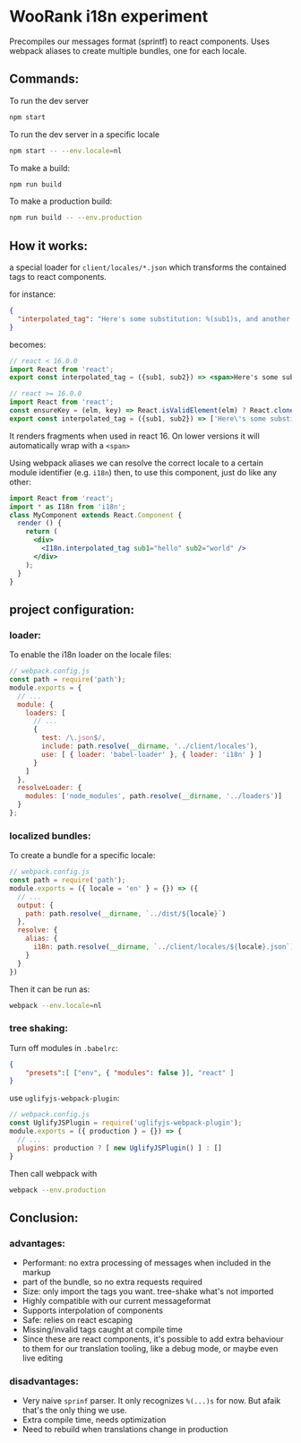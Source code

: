 # WooRank i18n experiment

Precompiles our messages format (sprintf) to react components.
Uses webpack aliases to create multiple bundles, one for each locale.

## Commands:

To run the dev server

```sh
npm start
```

To run the dev server in a specific locale

```sh
npm start -- --env.locale=nl
```

 To make a build:

```sh
npm run build
```

 To make a production build:

```sh
npm run build -- --env.production
```

## How it works:

a special loader for `client/locales/*.json` which transforms the contained tags to react components.

for instance:

```json
{
  "interpolated_tag": "Here's some substitution: %(sub1)s, and another: %(sub2)s"
}
```

becomes:

```jsx
// react < 16.0.0
import React from 'react';
export const interpolated_tag = ({sub1, sub2}) => <span>Here's some substitution: {sub1}, and another: {sub2}</span>;

// react >= 16.0.0
import React from 'react';
const ensureKey = (elm, key) => React.isValidElement(elm) ? React.cloneElement(elm,{key}) : elm;
export const interpolated_tag = ({sub1, sub2}) => ['Here\'s some substitution: ',ensureKey(sub1,'0-1'),', and another: ',ensureKey(sub2,'0-3')]
```

It renders fragments when used in react 16. On lower versions it will automatically wrap with a `<span>`

Using webpack aliases we can resolve the correct locale to a certain module identifier (e.g. `i18n`)
then, to use this component, just do like any other:

```jsx
import React from 'react';
import * as I18n from 'i18n';
class MyComponent extends React.Component {
  render () {
    return (
      <div>
        <I18n.interpolated_tag sub1="hello" sub2="world" />
      </div>
    );
  }
}
```

## project configuration:

### loader:

To enable the i18n loader on the locale files:

```js
// webpack.config.js
const path = require('path');
module.exports = {
  // ...
  module: {
    loaders: [
      // ...
      {
        test: /\.json$/,
        include: path.resolve(__dirname, '../client/locales'),
        use: [ { loader: 'babel-loader' }, { loader: 'i18n' } ]
      }
    ]
  },
  resolveLoader: {
    modules: ['node_modules', path.resolve(__dirname, '../loaders')]
  }
};
```

### localized bundles:

To create a bundle for a specific locale:

```js
// webpack.config.js
const path = require('path');
module.exports = ({ locale = 'en' } = {}) => ({
  // ...
  output: {
    path: path.resolve(__dirname, `../dist/${locale}`)
  },
  resolve: {
    alias: {
      i18n: path.resolve(__dirname, `../client/locales/${locale}.json`)
    }
  }
})
```

Then it can be run as:

```sh
webpack --env.locale=nl
```

### tree shaking:

Turn off modules in `.babelrc`:

```json
{
    "presets":[ ["env", { "modules": false }], "react" ]
}
```

use `uglifyjs-webpack-plugin`:

```js
// webpack.config.js
const UglifyJSPlugin = require('uglifyjs-webpack-plugin');
module.exports = ({ production } = {}) => {
  // ...
  plugins: production ? [ new UglifyJSPlugin() ] : []
}
```

Then call webpack with

```sh
webpack --env.production
```

## Conclusion:

### advantages:
* Performant: no extra processing of messages when included in the markup
* part of the bundle, so no extra requests required
* Size: only import the tags you want. tree-shake what's not imported
* Highly compatible with our current messageformat
* Supports interpolation of components
* Safe: relies on react escaping
* Missing/invalid tags caught at compile time
* Since these are react components, it's possible to add extra behaviour to them for our translation tooling, like a debug mode, or maybe even live editing

### disadvantages:
* Very naive `sprinf` parser. It only recognizes `%(...)s` for now. But afaik that's the only thing we use.
* Extra compile time, needs optimization
* Need to rebuild when translations change in production
